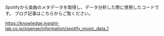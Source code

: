 Spotifyから楽曲のメタデータを取得し、データ分析した際に使用したコードです。
ブログ記事はこちらからご覧ください。

https://knowledge.insight-lab.co.jp/sisense/information/spotify_music_data_1
